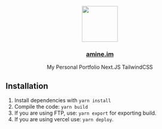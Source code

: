 <p align="center">
  <a href="https://avyanshralph.vercel.app">
    <img src="https://cdn.discordapp.com/attachments/902599940096798831/909873385868259358/me.jpg" height="96">
    <h3 align="center">amine.im</h3>
  </a>
  <p align="center">My Personal Portfolio Next.JS TailwindCSS</p>
</p>

## Installation

1. Install dependencies with `yarn install`
2. Compile the code: `yarn build`
3. If you are using FTP, use: `yarn export` for exporting build.
4. If you are using vercel use: `yarn deploy`.
